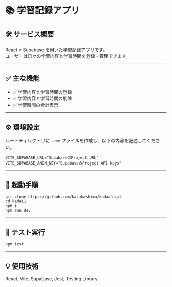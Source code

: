 # 📚 学習記録アプリ

## 🛠 サービス概要

React × Supabase を用いた学習記録アプリです。  
ユーザーは日々の学習内容と学習時間を登録・管理できます。

---

## ✅ 主な機能

- ✅ 学習内容と学習時間の登録  
- ✅ 学習内容と学習時間の削除  
- ✅ 学習時間の合計表示  

---

## ⚙️ 環境設定 

ルートディレクトリに `.env` ファイルを作成し、以下の内容を記述してください。

```env
VITE_SUPABASE_URL="SupabaseのProject URL"
VITE_SUPABASE_ANON_KEY="SupabaseのProject API Keys"

```
---


## 🚀 起動手順
```
git clone https://github.com/kazukashima/kadai1.git
cd kadai1
npm i
npm run dev
```
---

## 🧪 テスト実行
```
npm test
```
---
## 💡 使用技術
React, Vite, Supabase, Jest, Testing Library
